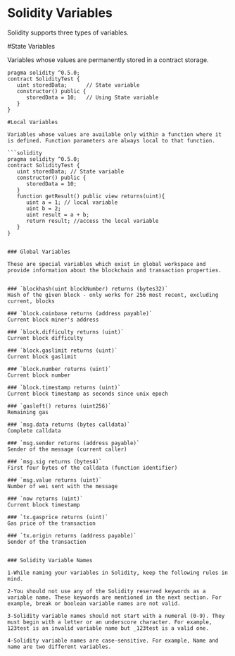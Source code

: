 # Solidity Variables

Solidity supports three types of variables.

#State Variables

Variables whose values are permanently stored in a contract storage.

```solidity
pragma solidity ^0.5.0;
contract SolidityTest {
   uint storedData;      // State variable
   constructor() public {
      storedData = 10;   // Using State variable
   }
}

#Local Variables

Variables whose values are available only within a function where it is defined. Function parameters are always local to that function.

```solidity
pragma solidity ^0.5.0;
contract SolidityTest {
   uint storedData; // State variable
   constructor() public {
      storedData = 10;   
   }
   function getResult() public view returns(uint){
      uint a = 1; // local variable
      uint b = 2;
      uint result = a + b;
      return result; //access the local variable
   }
}


### Global Variables

These are special variables which exist in global workspace and provide information about the blockchain and transaction properties.


### `blockhash(uint blockNumber) returns (bytes32)`
Hash of the given block - only works for 256 most recent, excluding current, blocks

### `block.coinbase returns (address payable)`
Current block miner's address

### `block.difficulty returns (uint)`
Current block difficulty

### `block.gaslimit returns (uint)`
Current block gaslimit

### `block.number returns (uint)`
Current block number

### `block.timestamp returns (uint)`
Current block timestamp as seconds since unix epoch

### `gasleft() returns (uint256)`
Remaining gas

### `msg.data returns (bytes calldata)`
Complete calldata

### `msg.sender returns (address payable)`
Sender of the message (current caller)

### `msg.sig returns (bytes4)`
First four bytes of the calldata (function identifier)

### `msg.value returns (uint)`
Number of wei sent with the message

### `now returns (uint)`
Current block timestamp

### `tx.gasprice returns (uint)`
Gas price of the transaction

### `tx.origin returns (address payable)`
Sender of the transaction


### Solidity Variable Names

1-While naming your variables in Solidity, keep the following rules in mind.

2-You should not use any of the Solidity reserved keywords as a variable name. These keywords are mentioned in the next section. For example, break or boolean variable names are not valid.

3-Solidity variable names should not start with a numeral (0-9). They must begin with a letter or an underscore character. For example, 123test is an invalid variable name but _123test is a valid one.

4-Solidity variable names are case-sensitive. For example, Name and name are two different variables.
